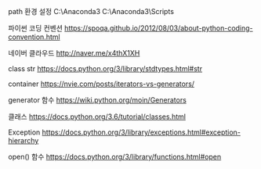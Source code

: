 
path 환경 설정
C:\Anaconda3
C:\Anaconda3\Scripts



파이썬 코딩 컨벤션
https://spoqa.github.io/2012/08/03/about-python-coding-convention.html


네이버 클라우드
http://naver.me/x4thX1XH


class str
https://docs.python.org/3/library/stdtypes.html#str


container
https://nvie.com/posts/iterators-vs-generators/


generator 함수
https://wiki.python.org/moin/Generators


클래스
https://docs.python.org/3.6/tutorial/classes.html

Exception 
https://docs.python.org/3/library/exceptions.html#exception-hierarchy

open() 함수
https://docs.python.org/3/library/functions.html#open
